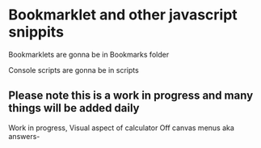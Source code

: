 # Bookmarklet and other javascript snippits

Bookmarklets are gonna be in Bookmarks folder 

Console scripts are gonna be in scripts

Please note this is a work in progress and many things will be added daily
------
Work in progress, 
Visual aspect of calculator
Off canvas menus aka answers-
